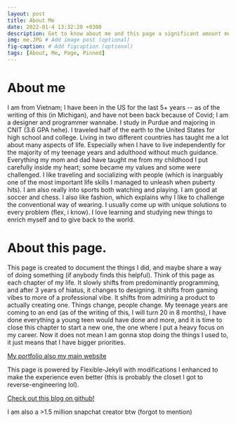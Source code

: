 ```yaml
---
layout: post
title: About Me
date: 2022-01-4 13:32:20 +0300
description: Get to know about me and this page a significant amount more. # Add post description (optional)
img: me.JPG # Add image post (optional)
fig-caption: # Add figcaption (optional)
tags: [About, Me, Page, Pinned]
---
```


# About me
I am from Vietnam; I have been in the US for the last 5+ years -- as of the writing of this (in Michigan), and have not been back because of Covid; I am a designer and programmer wannabe. I study in Purdue and majoring in CNIT (3.6 GPA hehe). I traveled half of the earth to the United States for high school and college. Living in two different countries has taught me a lot about many aspects of life. Especially when I have to live independently for the majority of my teenage years and adulthood without much guidance. Everything my mom and dad have taught me from my childhood I put carefully inside my heart; some became my values and some were challenged. I like traveling and socializing with people (which is inarguably one of the most important life skills I managed to unleash when puberty hits). I am also really into sports both watching and playing. I am good at soccer and chess. I also like fashion, which explains why I like to challenge the conventional way of wearing. I usually come up with unique solutions to every problem (flex, i know). I love learning and studying new things to enrich myself and to give back to the world. 


# About this page.
This page is created to document the things I did, and maybe share a way of doing something (if anybody finds this helpful). Think of this page as each chapter of my life. It slowly shifts from predominantly programming, and after 3 years of hiatus, it changes to designing. It shifts from gaming vibes to more of a professional vibe. It shifts from admiring a product to actually creating one. Things change, people change. My teenage years are coming to an end (as of the writing of this, I will turn 20 in 8 months), I have done everything a young teen would have done and more, and it is time to close this chapter to start a new one, the one where I put a heavy focus on my career. Now it does not mean I am gonna stop doing the things I used to, it just means that I have bigger priorities. 

[My portfolio also my main website](https://null0verflow.xyz)

This page is powered by Flexible-Jekyll with modifications I enhanced to make the experience even better (this is probably the closet I got to reverse-engineering lol). 

[Check out this blog on github!](https://github.com/frychicken/blog) 

I am also a  >1.5 million snapchat creator btw (forgot to mention)
